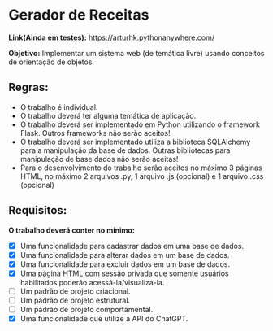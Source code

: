 # Gerador de Receitas

**Link(Ainda em testes):** https://arturhk.pythonanywhere.com/

**Objetivo:** Implementar um sistema web (de temática livre) usando conceitos de orientação de objetos.

## Regras:
- O trabalho é individual. 
- O trabalho deverá ter alguma temática de aplicação. 
- O trabalho deverá ser implementado em Python utilizando o framework Flask. Outros frameworks não serão aceitos! 
- O trabalho deverá ser implementado utiliza a biblioteca SQLAlchemy para a manipulação da base de dados. Outras bibliotecas para manipulação de base dados não serão aceitas! 
- Para o desenvolvimento do trabalho serão aceitos no máximo 3 páginas HTML, no máximo 2 arquivos .py, 1 arquivo .js (opcional) e 1 arquivo .css (opcional)

## Requisitos: 
**O trabalho deverá conter no mínimo:** 

 - [X] Uma funcionalidade para cadastrar dados em uma base de dados.
 - [X] Uma funcionalidade para alterar dados em um base de dados.
 - [X] Uma funcionalidade para excluir dados em um base de dados.
 - [X] Uma página HTML com sessão privada que somente usuários habilitados poderão acessá-la/visualiza-la.
 - [ ] Um padrão de projeto criacional.
 - [ ] Um padrão de projeto estrutural.
 - [ ] Um padrão de projeto comportamental.
 - [X] Uma funcionalidade que utilize a API do ChatGPT.
